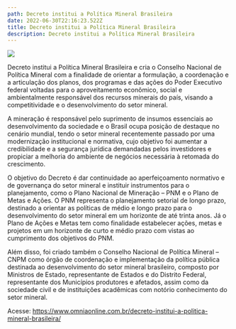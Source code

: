 ```yaml
---
path: Decreto institui a Política Mineral Brasileira
date: 2022-06-30T22:16:23.522Z
title: Decreto institui a Política Mineral Brasileira
description: Decreto institui a Política Mineral Brasileira
---
```

<!--StartFragment-->

![](https://www.omniaonline.com.br/wp-content/uploads/2022/06/Site-LinkedIn-Facebook-46.png)

Decreto institui a Política Mineral Brasileira e cria o Conselho Nacional de Política Mineral com a finalidade de orientar a formulação, a coordenação e a articulação dos planos, dos programas e das ações do Poder Executivo federal voltadas para o aproveitamento econômico, social e ambientalmente responsável dos recursos minerais do país, visando a competitividade e o desenvolvimento do setor mineral.

A mineração é responsável pelo suprimento de insumos essenciais ao desenvolvimento da sociedade e o Brasil ocupa posição de destaque no cenário mundial, tendo o setor mineral recentemente passado por uma modernização institucional e normativa, cujo objetivo foi aumentar a credibilidade e a segurança jurídica demandadas pelos investidores e propiciar a melhoria do ambiente de negócios necessária à retomada do crescimento.

O objetivo do Decreto é dar continuidade ao aperfeiçoamento normativo e de governança do setor mineral e instituir instrumentos para o planejamento, como o Plano Nacional de Mineração – PNM e o Plano de Metas e Ações. O PNM representa o planejamento setorial de longo prazo, destinado a orientar as políticas de médio e longo prazo para o desenvolvimento do setor mineral em um horizonte de até trinta anos. Já o Plano de Ações e Metas tem como finalidade estabelecer ações, metas e projetos em um horizonte de curto e médio prazo com vistas ao cumprimento dos objetivos do PNM.

Além disso, foi criado também o Conselho Nacional de Política Mineral – CNPM como órgão de coordenação e implementação da política pública destinada ao desenvolvimento do setor mineral brasileiro, composto por Ministros de Estado, representante de Estados e do Distrito Federal, representante dos Municípios produtores e afetados, assim como da sociedade civil e de instituições acadêmicas com notório conhecimento do setor mineral.

Acesse: https://www.omniaonline.com.br/decreto-institui-a-politica-mineral-brasileira/

<!--EndFragment-->